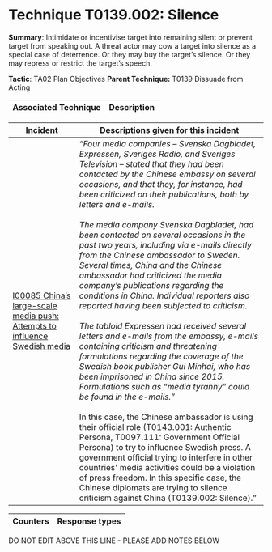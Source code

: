 # Technique T0139.002: Silence

**Summary**: Intimidate or incentivise target into remaining silent or prevent target from speaking out. A threat actor may cow a target into silence as a special case of deterrence. Or they may buy the target’s silence. Or they may repress or restrict the target’s speech.   

**Tactic**: TA02 Plan Objectives            **Parent Technique:** T0139 Dissuade from Acting


| Associated Technique | Description |
| --------- | ------------------------- |



| Incident | Descriptions given for this incident |
| -------- | -------------------- |
| [I00085 China’s large-scale media push: Attempts to influence Swedish media](../../generated_pages/incidents/I00085.md) | <i>“Four media companies – Svenska Dagbladet, Expressen, Sveriges Radio, and Sveriges Television – stated that they had been contacted by the Chinese embassy on several occasions, and that they, for instance, had been criticized on their publications, both by letters and e-mails.<br><br> The media company Svenska Dagbladet, had been contacted on several occasions in the past two years, including via e-mails directly from the Chinese ambassador to Sweden. Several times, China and the Chinese ambassador had criticized the media company’s publications regarding the conditions in China. Individual reporters also reported having been subjected to criticism.<br><br> The tabloid Expressen had received several letters and e-mails from the embassy, e-mails containing criticism and threatening formulations regarding the coverage of the Swedish book publisher Gui Minhai, who has been imprisoned in China since 2015. Formulations such as “media tyranny” could be found in the e-mails.”</i><br><br> In this case, the Chinese ambassador is using their official role (T0143.001: Authentic Persona, T0097.111: Government Official Persona) to try to influence Swedish press. A government official trying to interfere in other countries' media activities could be a violation of press freedom. In this specific case, the Chinese diplomats are trying to silence criticism against China (T0139.002: Silence).” |



| Counters | Response types |
| -------- | -------------- |


DO NOT EDIT ABOVE THIS LINE - PLEASE ADD NOTES BELOW